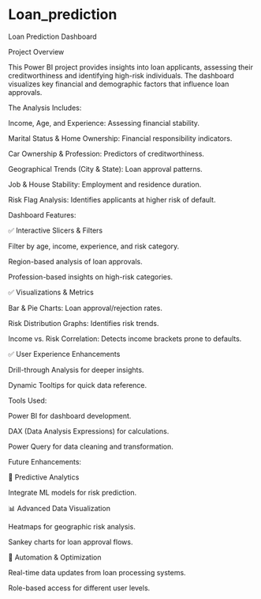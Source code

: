 # Loan_prediction

Loan Prediction Dashboard

Project Overview

This Power BI project provides insights into loan applicants, assessing their creditworthiness and identifying high-risk individuals. The dashboard visualizes key financial and demographic factors that influence loan approvals.

The Analysis Includes:

Income, Age, and Experience: Assessing financial stability.

Marital Status & Home Ownership: Financial responsibility indicators.

Car Ownership & Profession: Predictors of creditworthiness.

Geographical Trends (City & State): Loan approval patterns.

Job & House Stability: Employment and residence duration.

Risk Flag Analysis: Identifies applicants at higher risk of default.

Dashboard Features:

✅ Interactive Slicers & Filters

Filter by age, income, experience, and risk category.

Region-based analysis of loan approvals.

Profession-based insights on high-risk categories.

✅ Visualizations & Metrics

Bar & Pie Charts: Loan approval/rejection rates.

Risk Distribution Graphs: Identifies risk trends.

Income vs. Risk Correlation: Detects income brackets prone to defaults.

✅ User Experience Enhancements

Drill-through Analysis for deeper insights.

Dynamic Tooltips for quick data reference.

Tools Used:

Power BI for dashboard development.

DAX (Data Analysis Expressions) for calculations.

Power Query for data cleaning and transformation.

Future Enhancements:

🚀 Predictive Analytics

Integrate ML models for risk prediction.

📊 Advanced Data Visualization

Heatmaps for geographic risk analysis.

Sankey charts for loan approval flows.

🔄 Automation & Optimization

Real-time data updates from loan processing systems.

Role-based access for different user levels.

